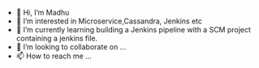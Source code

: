 - 👋 Hi, I’m Madhu
- 👀 I’m interested in Microservice,Cassandra, Jenkins etc
- 🌱 I’m currently learning building a Jenkins pipeline with a SCM project containing a jenkins file.
- 💞️ I’m looking to collaborate on ...
- 📫 How to reach me ...

<!---
madhug82/madhug82 is a ✨ special ✨ repository because its `README.md` (this file) appears on your GitHub profile.
You can click the Preview link to take a look at your changes.
--->
